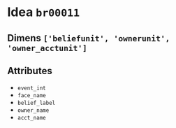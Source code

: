 # Idea `br00011`

## Dimens `['beliefunit', 'ownerunit', 'owner_acctunit']`

## Attributes
- `event_int`
- `face_name`
- `belief_label`
- `owner_name`
- `acct_name`
